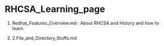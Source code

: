 # RHCSA_Learning_page

1. Redhat_Features_Overview.md : About RHCSA and History and how to learn.

2. 2.File_and_Directory_Stuffs.md
